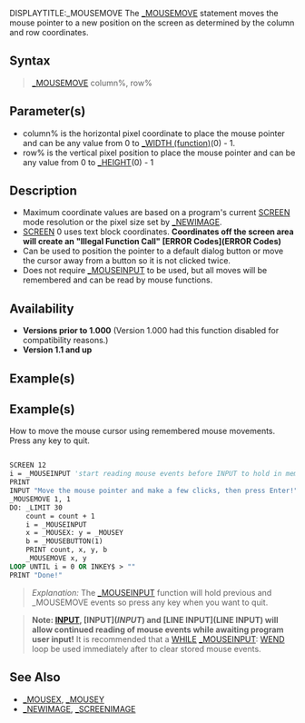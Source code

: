 DISPLAYTITLE:_MOUSEMOVE
The [_MOUSEMOVE](_MOUSEMOVE) statement moves the mouse pointer to a new position on the screen as determined by the column and row coordinates.


## Syntax
 
> [_MOUSEMOVE](_MOUSEMOVE) column%, row%


## Parameter(s)

* column% is the horizontal pixel coordinate to place the mouse pointer and can be any value from 0 to [_WIDTH (function)](_WIDTH (function))(0) - 1.
* row% is the vertical pixel position to place the mouse pointer and can be any value from 0 to [_HEIGHT](_HEIGHT)(0) - 1


## Description

* Maximum coordinate values are based on a program's current [SCREEN](SCREEN) mode resolution or the pixel size set by [_NEWIMAGE](_NEWIMAGE).
* [SCREEN](SCREEN) 0 uses text block coordinates. **Coordinates off the screen area will create an "Illegal Function Call" [ERROR Codes](ERROR Codes)**
* Can be used to position the pointer to a default dialog button or move the cursor away from a button so it is not clicked twice.
* Does not require [_MOUSEINPUT](_MOUSEINPUT) to be used, but all moves will be remembered and can be read by mouse functions.


## Availability

* **Versions prior to 1.000** (Version 1.000 had this function disabled for compatibility reasons.)
* **Version 1.1 and up**


## Example(s)

## Example(s)
 How to move the mouse cursor using remembered mouse movements. Press any key to quit.

```vb

SCREEN 12
i = _MOUSEINPUT 'start reading mouse events before INPUT to hold in memory
PRINT
INPUT "Move the mouse pointer and make a few clicks, then press Enter!", dummy$
_MOUSEMOVE 1, 1
DO: _LIMIT 30
    count = count + 1
    i = _MOUSEINPUT
    x = _MOUSEX: y = _MOUSEY
    b = _MOUSEBUTTON(1)
    PRINT count, x, y, b
    _MOUSEMOVE x, y
LOOP UNTIL i = 0 OR INKEY$ > ""
PRINT "Done!" 

```
>  *Explanation:* The [_MOUSEINPUT](_MOUSEINPUT) function will hold previous and _MOUSEMOVE events so press any key when you want to quit.

>  **Note: [INPUT](INPUT), [INPUT$](INPUT$) and [LINE INPUT](LINE INPUT) will allow continued reading of mouse events while awaiting program user input!**
>  It is recommended that a [WHILE](WHILE) [_MOUSEINPUT](_MOUSEINPUT): [WEND](WEND) loop be used immediately after to clear stored mouse events.


## See Also

* [_MOUSEX](_MOUSEX), [_MOUSEY](_MOUSEY)
* [_NEWIMAGE](_NEWIMAGE), [_SCREENIMAGE](_SCREENIMAGE)




